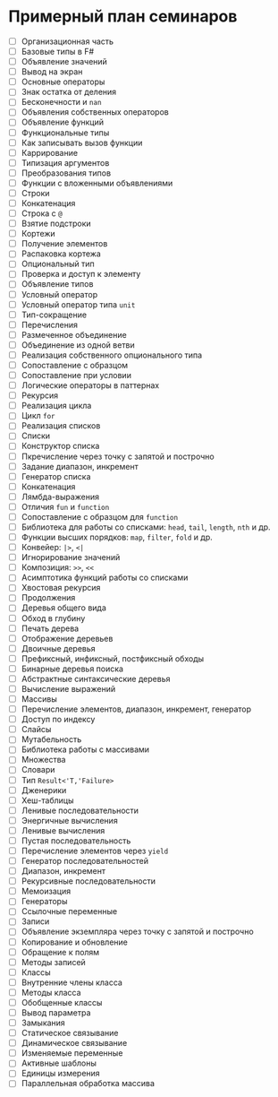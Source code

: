 # Примерный план семинаров

- [ ] Организационная часть
- [ ] Базовые типы в F#
- [ ] Объявление значений
- [ ] Вывод на экран
- [ ] Основные операторы
- [ ] Знак остатка от деления
- [ ] Бесконечности и `nan`
- [ ] Объявления собственных операторов
- [ ] Объявление функций
- [ ] Функциональные типы
- [ ] Как записывать вызов функции
- [ ] Каррирование
- [ ] Типизация аргументов
- [ ] Преобразования типов
- [ ] Функции с вложенными объявлениями
- [ ] Строки
- [ ] Конкатенация
- [ ] Строка с `@`
- [ ] Взятие подстроки
- [ ] Кортежи
- [ ] Получение элементов
- [ ] Распаковка кортежа
- [ ] Опциональный тип
- [ ] Проверка и доступ к элементу
- [ ] Объявление типов
- [ ] Условный оператор
- [ ] Условный оператор типа `unit`
- [ ] Тип-сокращение
- [ ] Перечисления
- [ ] Размеченное объединение
- [ ] Объединение из одной ветви
- [ ] Реализация собственного опционального типа
- [ ] Сопоставление с образцом
- [ ] Сопоставление при условии
- [ ] Логические операторы в паттернах
- [ ] Рекурсия
- [ ] Реализация цикла
- [ ] Цикл `for`
- [ ] Реализация списков
- [ ] Списки
- [ ] Конструктор списка
- [ ] Пкречисление через точку с запятой и построчно
- [ ] Задание диапазон, инкремент
- [ ] Генератор списка
- [ ] Конкатенация
- [ ] Лямбда-выражения
- [ ] Отличия `fun` и `function`
- [ ] Сопоставление с образцом для `function`
- [ ] Библиотека для работы со списками: `head`, `tail`, `length`, `nth` и др.
- [ ] Функции высших порядков: `map`, `filter`, `fold` и др.
- [ ] Конвейер: `|>`, `<|`
- [ ] Игнорирование значений
- [ ] Композиция: `>>`, `<<`
- [ ] Асимптотика функций работы со списками
- [ ] Хвостовая рекурсия
- [ ] Продолжения
- [ ] Деревья общего вида
- [ ] Обход в глубину
- [ ] Печать дерева
- [ ] Отображение деревьев
- [ ] Двоичные деревья
- [ ] Префиксный, инфиксный, постфиксный обходы
- [ ] Бинарные деревья поиска
- [ ] Абстрактные синтаксические деревья
- [ ] Вычисление выражений
- [ ] Массивы
- [ ] Перечисление элементов, диапазон, инкремент, генератор
- [ ] Доступ по индексу
- [ ] Слайсы
- [ ] Мутабельность
- [ ] Библиотека работы с массивами
- [ ] Множества
- [ ] Словари
- [ ] Тип `Result<'T,'Failure>`
- [ ] Дженерики
- [ ] Хеш-таблицы
- [ ] Ленивые последовательности
- [ ] Энергичные вычисления
- [ ] Ленивые вычисления
- [ ] Пустая последовательность
- [ ] Перечисление элементов через `yield`
- [ ] Генератор последовательностей
- [ ] Диапазон, инкремент
- [ ] Рекурсивные последовательности
- [ ] Мемоизация
- [ ] Генераторы
- [ ] Ссылочные переменные
- [ ] Записи
- [ ] Объявление экземпляра через точку с запятой и построчно
- [ ] Копирование и обновление
- [ ] Обращение к полям
- [ ] Методы записей
- [ ] Классы
- [ ] Внутренние члены класса
- [ ] Методы класса
- [ ] Обобщенные классы
- [ ] Вывод параметра
- [ ] Замыкания
- [ ] Статическое связывание
- [ ] Динамическое связывание
- [ ] Изменяемые переменные
- [ ] Активные шаблоны
- [ ] Единицы измерения
- [ ] Параллельная обработка массива
